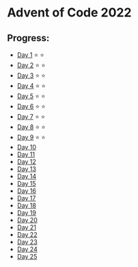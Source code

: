 # Advent of Code 2022

## Progress:

- [Day 1](https://github.com/ankjevel/adventofcode/tree/2022/day_01) ⭐️ ⭐️
- [Day 2](https://github.com/ankjevel/adventofcode/tree/2022/day_02) ⭐️ ⭐️
- [Day 3](https://github.com/ankjevel/adventofcode/tree/2022/day_03) ⭐️ ⭐️
- [Day 4](https://github.com/ankjevel/adventofcode/tree/2022/day_04) ⭐️ ⭐️
- [Day 5](https://github.com/ankjevel/adventofcode/tree/2022/day_05) ⭐️ ⭐️
- [Day 6](https://github.com/ankjevel/adventofcode/tree/2022/day_06) ⭐️ ⭐️
- [Day 7](https://github.com/ankjevel/adventofcode/tree/2022/day_07) ⭐️ ⭐️
- [Day 8](https://github.com/ankjevel/adventofcode/tree/2022/day_08) ⭐️ ⭐️
- [Day 9](https://github.com/ankjevel/adventofcode/tree/2022/day_09) ⭐️ ⭐️
- [Day 10](#)
- [Day 11](#)
- [Day 12](#)
- [Day 13](#)
- [Day 14](#)
- [Day 15](#)
- [Day 16](#)
- [Day 17](#)
- [Day 18](#)
- [Day 19](#)
- [Day 20](#)
- [Day 21](#)
- [Day 22](#)
- [Day 23](#)
- [Day 24](#)
- [Day 25](#)
